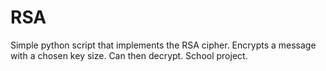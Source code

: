 # RSA
Simple python script that implements the RSA cipher. Encrypts a message with a chosen key size. Can then decrypt. School project.
